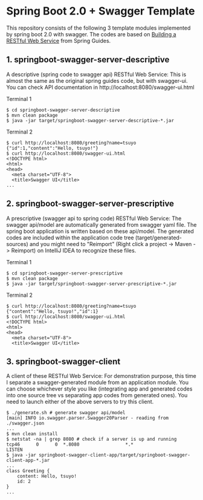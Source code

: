 # Spring Boot 2.0 + Swagger Template

This repository consists of the following 3 template modules implemented by spring boot 2.0 with swagger. The codes are based on [Building a RESTful Web Service](https://spring.io/guides/gs/rest-service/) from Spring Guides.

## 1. springboot-swagger-server-descriptive
A descriptive (spring code to swagger api) RESTful Web Service: This is almost the same as the original spring guides code, but with swagger-ui. You can check API documentation in http://localhost:8080/swagger-ui.html

Terminal 1
```
$ cd springboot-swagger-server-descriptive
$ mvn clean package
$ java -jar target/springboot-swagger-server-descriptive-*.jar
```
Terminal 2
```
$ curl http://localhost:8080/greeting?name=tsuyo
{"id":1,"content":"Hello, tsuyo!"}
$ curl http://localhost:8080/swagger-ui.html
<!DOCTYPE html>
<html>
<head>
  <meta charset="UTF-8">
  <title>Swagger UI</title>
...  
```

## 2. springboot-swagger-server-prescriptive
A prescriptive (swagger api to spring code) RESTful Web Service: The swagger api/model are automatically generated from swagger yaml file. The spring boot application is written based on these api/model. The generated codes are included within the application code tree (target/generated-sources) and you might need to "Reimport" (Right click a project -> Maven -> Reimport) on IntelliJ IDEA to recognize these files.

Terminal 1
```
$ cd springboot-swagger-server-prescriptive
$ mvn clean package
$ java -jar target/springboot-swagger-server-prescriptive-*.jar
```
Terminal 2
```
$ curl http://localhost:8080/greeting?name=tsuyo
{"content":"Hello, tsuyo!","id":1}
$ curl http://localhost:8080/swagger-ui.html
<!DOCTYPE html>
<html>
<head>
  <meta charset="UTF-8">
  <title>Swagger UI</title>
```

## 3. springboot-swagger-client
A client of these RESTful Web Service: For demonstration purpose, this time I separate a swagger-generated module from an application module. You can choose whichever style you like (integrating app and generated codes into one source tree vs separating app codes from generated ones). You need to launch either of the above servers to try this client.

```
$ ./generate.sh # generate swagger api/model
[main] INFO io.swagger.parser.Swagger20Parser - reading from ./swagger.json
...
$ mvn clean install
$ netstat -na | grep 8080 # check if a server is up and running
tcp46      0      0  *.8080                 *.*                    LISTEN
$ java -jar springboot-swagger-client-app/target/springboot-swagger-client-app-*.jar
...
class Greeting {
    content: Hello, tsuyo!
    id: 2
}
...
```
